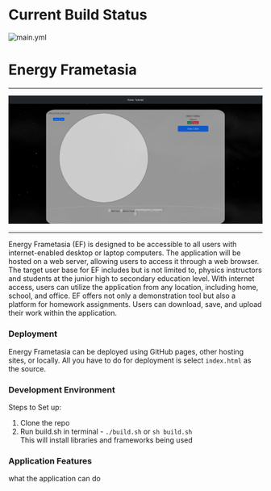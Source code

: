 # Current Build Status

![main.yml](https://github.com/cs481-ekh/s23-volt/actions/workflows/main.yml/badge.svg)

# Energy Frametasia

---
![start.png](docs/start.png)

---
Energy Frametasia (EF) is designed to be accessible to all users with internet-enabled desktop or laptop computers. The
application will be hosted on a web server, allowing users to access it through a web browser. The target user base for
EF includes but is not limited to, physics instructors and students at the junior high to secondary education level.
With internet access, users can utilize the application from any location, including home, school, and office. EF offers
not only a demonstration tool but also a platform for homework assignments. Users can download, save, and upload their
work within the application.

### Deployment

Energy Frametasia can be deployed using GitHub pages, other hosting sites, or locally. All you have to do for deployment
is select ````index.html```` as the source.

### Development Environment

Steps to Set up:
1. Clone the repo
2. Run build.sh in terminal - `````./build.sh````` or ````sh build.sh````  
    This will install libraries and frameworks being used


### Application Features

what the application can do
